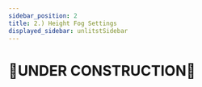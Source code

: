 ```yaml
---
sidebar_position: 2
title: 2.) Height Fog Settings
displayed_sidebar: unlitstSidebar
---
```


# 🚧UNDER CONSTRUCTION🚧